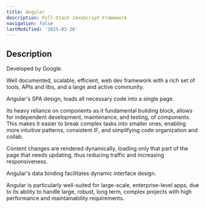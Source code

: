 ```yaml
---
title: Angular
description: Full-Stack JavaScript Framework
navigation: false
lastModified: '2025-03-28'
---
```


## Description

Developed by Google.

Well documented, scalable, efficient, web dev framework with a rich set of tools, APIs and libs, and a large and active community.

Angular's SPA design, loads all necessary code into a single page.

Its heavy reliance on components as it fundamental building block, allows for independent development, maintenance, and testing, of components.  This makes it easier to break complex tasks into smaller ones, enabling more intuitive patterns, consistent IF, and simplifying code organization and collab.

Content changes are rendered dynamically, loading only that part of the page that needs updating, thus reducing traffic and increasing responsiveness.

Angular's data binding facilitates dynamic interface design.

Angular is  particularly well-suited for large-scale, enterprise-level apps, due to its ability to handle large, robust, long term, complex projects with high performance and maintainability requirements.

